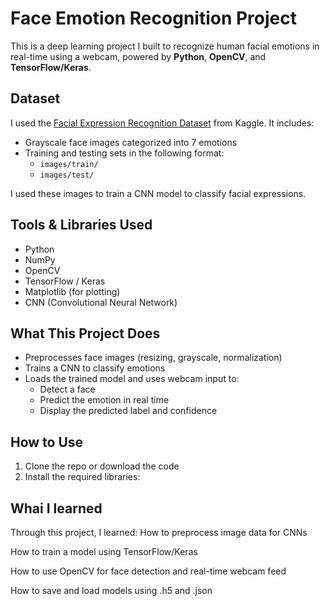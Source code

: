 #  Face Emotion Recognition Project

This is a deep learning project I built to recognize human facial emotions in real-time using a webcam, powered by **Python**, **OpenCV**, and **TensorFlow/Keras**.

##  Dataset

I used the [Facial Expression Recognition Dataset](https://www.kaggle.com/datasets/jonathanoheix/face-expression-recognition-dataset) from Kaggle. It includes:
- Grayscale face images categorized into 7 emotions
- Training and testing sets in the following format:
  - `images/train/`
  - `images/test/`

I used these images to train a CNN model to classify facial expressions.

##  Tools & Libraries Used

- Python
- NumPy
- OpenCV
- TensorFlow / Keras
- Matplotlib (for plotting)
- CNN (Convolutional Neural Network)

##  What This Project Does

- Preprocesses face images (resizing, grayscale, normalization)
- Trains a CNN to classify emotions
- Loads the trained model and uses webcam input to:
  - Detect a face
  - Predict the emotion in real time
  - Display the predicted label and confidence

##  How to Use

1. Clone the repo or download the code
2. Install the required libraries:


##  Whai I learned
Through this project, I learned:
How to preprocess image data for CNNs

How to train a model using TensorFlow/Keras

How to use OpenCV for face detection and real-time webcam feed

How to save and load models using .h5 and .json
